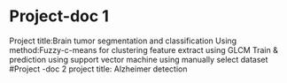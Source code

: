 # Project-doc 1
Project title:Brain tumor segmentation and classification 
Using method:Fuzzy-c-means for clustering
feature extract using GLCM
Train & prediction using support vector machine
using manually select dataset
#Project -doc 2
project title: Alzheimer detection
